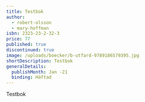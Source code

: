 ```yaml
---
title: Testbok
author:
  - robert-olsson
  - mary-hoffman
isbn: 2323-23-2-32-3
price: 77
published: true
discontinued: true
image: /uploads/boecker/b-utfard-9789186579395.jpg
shortDescription: Testbok
generalDetails:
  publishMonth: Jan -21
  binding: Häftad
---
```

Testbok